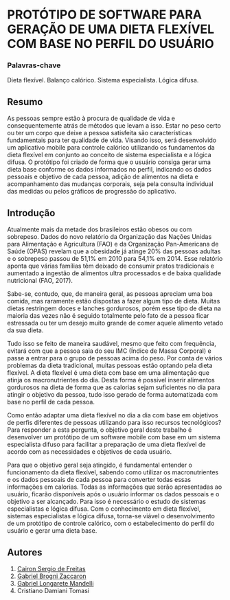 # PROTÓTIPO DE SOFTWARE PARA GERAÇÃO DE UMA DIETA FLEXÍVEL COM BASE NO PERFIL DO USUÁRIO

### Palavras-chave

Dieta flexível. Balanço calórico. Sistema especialista. Lógica difusa.

## Resumo

As pessoas sempre estão à procura de qualidade de vida e consequentemente
atrás de métodos que levam a isso. Estar no peso certo ou ter um corpo que
deixe a pessoa satisfeita são características fundamentais para ter qualidade de
vida. Visando isso, será desenvolvido um aplicativo mobile para controle calórico
utilizando os fundamentos da dieta flexível em conjunto ao conceito de sistema
especialista e a lógica difusa. O protótipo foi criado de forma que o usuário
consiga gerar uma dieta base conforme os dados informados no perfil, indicando
os dados pessoais e objetivo de cada pessoa, adição de alimentos na dieta e
acompanhamento das mudanças corporais, seja pela consulta individual das
medidas ou pelos gráficos de progressão do aplicativo.

## Introdução

Atualmente mais da metade dos brasileiros estão obesos ou com
sobrepeso. Dados do novo relatório da Organização das Nações Unidas
para Alimentação e Agricultura (FAO) e da Organização Pan-Americana
de Saúde (OPAS) revelam que a obesidade já atinge 20% das pessoas
adultas e o sobrepeso passou de 51,1% em 2010 para 54,1% em 2014.
Esse relatório aponta que várias famílias têm deixado de consumir
pratos tradicionais e aumentado a ingestão de alimentos ultra
processados e de baixa qualidade nutricional (FAO, 2017).

Sabe-se, contudo, que, de maneira geral, as pessoas apreciam
uma boa comida, mas raramente estão dispostas a fazer algum tipo de
dieta. Muitas dietas restringem doces e lanches gordurosos, porém esse
tipo de dieta na maioria das vezes não é seguido totalmente pelo fato de
a pessoa ficar estressada ou ter um desejo muito grande de comer
aquele alimento vetado da sua dieta.

Tudo isso se feito de maneira saudável, mesmo que feito com
frequência, evitará com que a pessoa saia do seu IMC (Índice de Massa
Corporal) e passe a entrar para o grupo de pessoas acima do peso.
Por conta de vários problemas da dieta tradicional, muitas
pessoas estão optando pela dieta flexível. A dieta flexível é uma dieta
com base em uma alimentação que atinja os macronutrientes do dia.
Desta forma é possível inserir alimentos gordurosos na dieta de forma
que as calorias sejam suficientes no dia para atingir o objetivo da
pessoa, tudo isso gerado de forma automatizada com base no perfil de
cada pessoa.

Como então adaptar uma dieta flexível no dia a dia com base em
objetivos de perfis diferentes de pessoas utilizando para isso recursos
tecnológicos? Para responder a esta pergunta, o objetivo geral deste
trabalho é desenvolver um protótipo de um software mobile com base
em um sistema especialista difuso para facilitar a preparação de uma
dieta flexível de acordo com as necessidades e objetivos de cada
usuário.

Para que o objetivo geral seja atingido, é fundamental entender o
funcionamento da dieta flexível, sabendo como utilizar os
macronutrientes e os dados pessoais de cada pessoa para converter
todas essas informações em calorias. Todas as informações que serão
apresentadas ao usuário, ficarão disponíveis após o usuário informar os
dados pessoais e o objetivo a ser alcançado. Para isso é necessário o
estudo de sistemas especialistas e lógica difusa. Com o conhecimento
em dieta flexível, sistemas especialistas e lógica difusa, torna-se viável o
desenvolvimento de um protótipo de controle calórico, com o
estabelecimento do perfil do usuário e gerar uma dieta base.

## Autores

1. [Cairon Sergio de Freitas](https://github.com/CaironFreitas)
2. [Gabriel Brogni Zaccaron](https://github.com/zaccaron07)
3. [Gabriel Longarete Mandelli](https://github.com/gabriellmandelli)
4. Cristiano Damiani Tomasi

